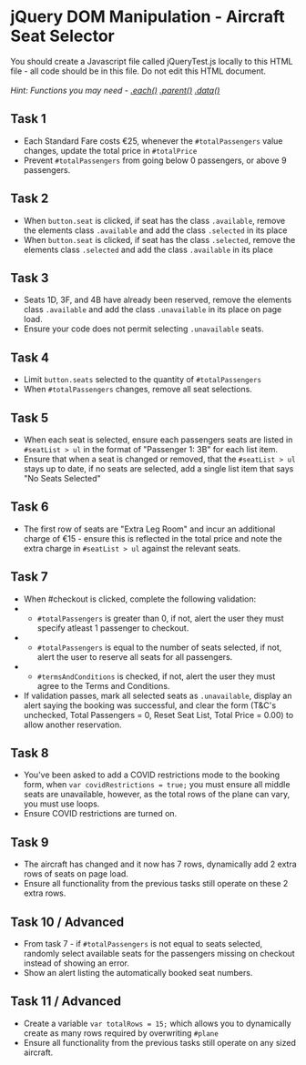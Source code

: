 # jQuery DOM Manipulation - Aircraft Seat Selector
You should create a Javascript file called jQueryTest.js locally to this HTML file - all code should be in this file. Do not edit this HTML document.\
\
*Hint: Functions you may need - [.each()](https://api.jquery.com/each/) [.parent()](https://api.jquery.com/parent/) [.data()](https://api.jquery.com/data/)*

## Task 1
- Each Standard Fare costs €25, whenever the `#totalPassengers` value changes, update the total price in `#totalPrice`
- Prevent `#totalPassengers` from going below 0 passengers, or above 9 passengers.

## Task 2
- When `button.seat` is clicked, if seat has the class `.available`, remove the elements class `.available` and add the class `.selected` in its place
- When `button.seat` is clicked, if seat has the class `.selected`, remove the elements class `.selected` and add the class `.available` in its place

## Task 3
- Seats 1D, 3F, and 4B have already been reserved, remove the elements class `.available` and add the class `.unavailable` in its place on page load.
- Ensure your code does not permit selecting `.unavailable` seats.

## Task 4
- Limit `button.seats` selected to the quantity of `#totalPassengers`
- When `#totalPassengers` changes, remove all seat selections.

## Task 5
- When each seat is selected, ensure each passengers seats are listed in `#seatList > ul` in the format of "Passenger 1: 3B" for each list item.
- Ensure that when a seat is changed or removed, that the `#seatList > ul` stays up to date, if no seats are selected, add a single list item that says "No Seats Selected"

## Task 6
- The first row of seats are "Extra Leg Room" and incur an additional charge of €15 - ensure this is reflected in the total price and note the extra charge in `#seatList > ul` against the relevant seats.

## Task 7
- When #checkout is clicked, complete the following validation:
- - `#totalPassengers` is greater than 0, if not, alert the user they must specify atleast 1 passenger to checkout.
- - `#totalPassengers` is equal to the number of seats selected, if not, alert the user to reserve all seats for all passengers.
- - `#termsAndConditions` is checked, if not, alert the user they must agree to the Terms and Conditions.
- If validation passes, mark all selected seats as `.unavailable`, display an alert saying the booking was successful, and clear the form (T&C's unchecked, Total Passengers = 0,  Reset Seat List, Total Price = 0.00) to allow another reservation.

## Task 8
- You've been asked to add a COVID restrictions mode to the booking form, when `var covidRestrictions = true;` you must ensure all middle seats are unavailable, however, as the total rows of the plane can vary, you must use loops.
- Ensure COVID restrictions are turned on.

## Task 9
- The aircraft has changed and it now has 7 rows, dynamically add 2 extra rows of seats on page load.
- Ensure all functionality from the previous tasks still operate on these 2 extra rows.

## Task 10 / Advanced
- From task 7 - if `#totalPassengers` is not equal to seats selected, randomly select available seats for the passengers missing on checkout instead of showing an error.
- Show an alert listing the automatically booked seat numbers.

## Task 11 / Advanced
- Create a variable `var totalRows = 15;` which allows you to dynamically create as many rows required by overwriting `#plane`
- Ensure all functionality from the previous tasks still operate on any sized aircraft.
